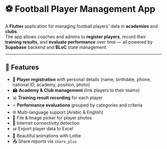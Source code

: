 # ⚽ Football Player Management App

A **Flutter** application for managing football players' data in **academies** and **clubs**.  
The app allows coaches and admins to **register players**, record their **training results**, and **evaluate performance** over time — all powered by **Supabase** backend and **BLoC** state management.

---

## 🚀 Features

- 📝 **Player registration** with personal details (name, birthdate, phone, national ID, academy, position, photo)
- 🏟 **Academy & Club management** (link players to their teams)
- 📊 **Training result recording** for each player
- ⭐ **Performance evaluations** grouped by categories and criteria
- 🌐 Multi-language support (Arabic & English)
- 📂 File & Image picker for player photos
- 📡 Internet connectivity detection
- 📊 Export player data to Excel
- 🎨 Beautiful animations with Lottie
- 📤 Share reports via `share_plus`
